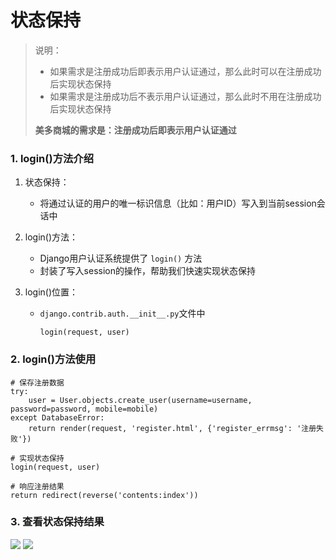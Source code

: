 # 状态保持

> 说明：
> 
> -   如果需求是注册成功后即表示用户认证通过，那么此时可以在注册成功后实现状态保持
> -   如果需求是注册成功后不表示用户认证通过，那么此时不用在注册成功后实现状态保持
> 
> **美多商城的需求是：注册成功后即表示用户认证通过**

### 1. login()方法介绍

1.  状态保持：
    -   将通过认证的用户的唯一标识信息（比如：用户ID）写入到当前session会话中
2.  login()方法：
    -   Django用户认证系统提供了 `login()` 方法
    -   封装了写入session的操作，帮助我们快速实现状态保持
3.  login()位置：
    
    -   `django.contrib.auth.__init__.py`文件中
        
        ```
        login(request, user)
        ```
        

### 2. login()方法使用

```
# 保存注册数据
try:
    user = User.objects.create_user(username=username, password=password, mobile=mobile)
except DatabaseError:
    return render(request, 'register.html', {'register_errmsg': '注册失败'})

# 实现状态保持
login(request, user)

# 响应注册结果
return redirect(reverse('contents:index'))
```

### 3. 查看状态保持结果

![](https://gitee.com/sinoeast/imgs/raw/master/img/20220804165942.png)
![](https://gitee.com/sinoeast/imgs/raw/master/img/20220804165955.png)


